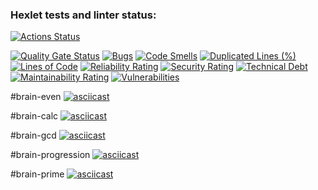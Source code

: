 ### Hexlet tests and linter status:
[![Actions Status](https://github.com/YanaTryastsyna/python-project-49/actions/workflows/hexlet-check.yml/badge.svg)](https://github.com/YanaTryastsyna/python-project-49/actions)

[![Quality Gate Status](https://sonarcloud.io/api/project_badges/measure?project=YanaTryastsyna_python-project-49&metric=alert_status)](https://sonarcloud.io/summary/new_code?id=YanaTryastsyna_python-project-49)
[![Bugs](https://sonarcloud.io/api/project_badges/measure?project=YanaTryastsyna_python-project-49&metric=bugs)](https://sonarcloud.io/summary/new_code?id=YanaTryastsyna_python-project-49)
[![Code Smells](https://sonarcloud.io/api/project_badges/measure?project=YanaTryastsyna_python-project-49&metric=code_smells)](https://sonarcloud.io/summary/new_code?id=YanaTryastsyna_python-project-49)
[![Duplicated Lines (%)](https://sonarcloud.io/api/project_badges/measure?project=YanaTryastsyna_python-project-49&metric=duplicated_lines_density)](https://sonarcloud.io/summary/new_code?id=YanaTryastsyna_python-project-49)
[![Lines of Code](https://sonarcloud.io/api/project_badges/measure?project=YanaTryastsyna_python-project-49&metric=ncloc)](https://sonarcloud.io/summary/new_code?id=YanaTryastsyna_python-project-49)
[![Reliability Rating](https://sonarcloud.io/api/project_badges/measure?project=YanaTryastsyna_python-project-49&metric=reliability_rating)](https://sonarcloud.io/summary/new_code?id=YanaTryastsyna_python-project-49)
[![Security Rating](https://sonarcloud.io/api/project_badges/measure?project=YanaTryastsyna_python-project-49&metric=security_rating)](https://sonarcloud.io/summary/new_code?id=YanaTryastsyna_python-project-49)
[![Technical Debt](https://sonarcloud.io/api/project_badges/measure?project=YanaTryastsyna_python-project-49&metric=sqale_index)](https://sonarcloud.io/summary/new_code?id=YanaTryastsyna_python-project-49)
[![Maintainability Rating](https://sonarcloud.io/api/project_badges/measure?project=YanaTryastsyna_python-project-49&metric=sqale_rating)](https://sonarcloud.io/summary/new_code?id=YanaTryastsyna_python-project-49)
[![Vulnerabilities](https://sonarcloud.io/api/project_badges/measure?project=YanaTryastsyna_python-project-49&metric=vulnerabilities)](https://sonarcloud.io/summary/new_code?id=YanaTryastsyna_python-project-49)

#brain-even
[![asciicast](https://asciinema.org/a/l40Lrk3midkLmNEOmgZErGnY7.svg)](https://asciinema.org/a/l40Lrk3midkLmNEOmgZErGnY7)

#brain-calc
[![asciicast](https://asciinema.org/a/8legdiXiVz7RoK2TISRZKDxqH.svg)](https://asciinema.org/a/8legdiXiVz7RoK2TISRZKDxqH)

#brain-gcd
[![asciicast](https://asciinema.org/a/N5UaJwZ6nN000GpU3q0KNneD8.svg)](https://asciinema.org/a/N5UaJwZ6nN000GpU3q0KNneD8)

#brain-progression
[![asciicast](https://asciinema.org/a/ZqOfDhmrlKtEkwEz0z0PtgX34.svg)](https://asciinema.org/a/ZqOfDhmrlKtEkwEz0z0PtgX34)

#brain-prime
[![asciicast](https://asciinema.org/a/sSdQRqAuujr4AynD7O0XlcqZK.svg)](https://asciinema.org/a/sSdQRqAuujr4AynD7O0XlcqZK)